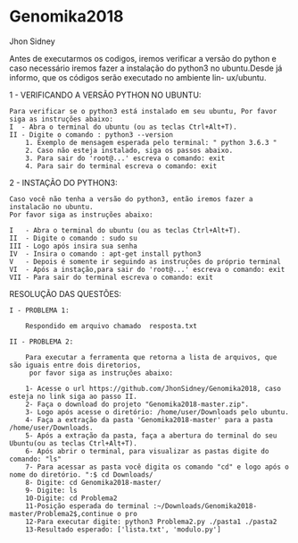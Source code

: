 # Genomika2018

Jhon Sidney

Antes de executarmos os codigos, iremos verificar a versão do python e caso necessário iremos fazer
a instalação do python3 no ubuntu.Desde já informo, que os códigos serão executado no ambiente lin-
ux/ubuntu.

1 - VERIFICANDO A VERSÃO PYTHON NO UBUNTU:

    Para verificar se o python3 está instalado em seu ubuntu, Por favor siga as instruções abaixo:
    I  - Abra o terminal do ubuntu (ou as teclas Ctrl+Alt+T).
    II - Digite o comando : python3 --version
        1. Exemplo de mensagem esperada pelo terminal: " python 3.6.3 "
        2. Caso não esteja instalado, siga os passos abaixo.
        3. Para sair do 'root@...' escreva o comando: exit
        4. Para sair do terminal escreva o comando: exit

2 - INSTAÇÃO DO PYTHON3:

    Caso você não tenha a versão do python3, então iremos fazer a instalacão no ubuntu.
    Por favor siga as instruções abaixo:

    I   - Abra o terminal do ubuntu (ou as teclas Ctrl+Alt+T).
    II  - Digite o comando : sudo su
    III - Logo após insira sua senha
    IV  - Insira o comando : apt-get install python3
    V   - Depois é somente ir seguindo as instruções do próprio terminal
    VI  - Após a instação,para sair do 'root@...' escreva o comando: exit
    VII - Para sair do terminal escreva o comando: exit



RESOLUÇÃO DAS QUESTÕES:

    I - PROBLEMA 1:

        Respondido em arquivo chamado  resposta.txt

    II - PROBLEMA 2:

        Para executar a ferramenta que retorna a lista de arquivos, que são iguais entre dois diretorios,
         por favor siga as instruções abaixo:

        1- Acesse o url https://github.com/JhonSidney/Genomika2018, caso esteja no link siga ao passo II.
        2- Faça o download do projeto "Genomika2018-master.zip".
        3- Logo após acesse o diretório: /home/user/Downloads pelo ubuntu.
        4- Faça a extração da pasta 'Genomika2018-master' para a pasta /home/user/Downloads.
        5- Após a extração da pasta, faça a abertura do terminal do seu Ubuntu(ou as teclas Ctrl+Alt+T).
        6- Após abrir o terminal, para visualizar as pastas digite do comando: "ls"
        7- Para acessar as pasta você digita os comando "cd" e logo após o nome do diretório. ":$ cd Downloads/
        8- Digite: cd Genomika2018-master/
        9- Digite: ls
        10-Digite: cd Problema2
        11-Posição esperada do terminal :~/Downloads/Genomika2018-master/Problema2$,continue o pro
        12-Para executar digite: python3 Problema2.py ./pasta1 ./pasta2
        13-Resultado esperado: ['lista.txt', 'modulo.py']
